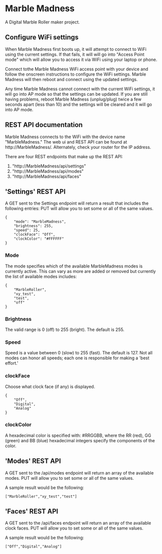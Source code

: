 # Marble Madness
A Digital Marble Roller maker project.

## Configure WiFi settings

When Marble Madness first boots up, it will attempt to connect to WiFi using the current settings.
If that fails, it will will go into "Access Point mode" which will allow you to access it via WiFi using your laptop or phone.

Connect tothe  Marble Madness WiFi access point with your device and follow the onscreen instructions to configure the WiFi settings.
Marble Madness will then reboot and connect using the updated settings.

Any time Marble Madness cannot connect with the current WiFi settings, it will go into AP mode so that the settings can be updated.
If you are still having problems, reboot Marble Madness (unplug/plug) twice a few seconds apart (less than 10) and the settings will be cleared and it will go into AP mode.

## REST API documentation

Marble Madness connects to the WiFi with the device name "MarbleMadness." The web ui and REST API can be found at http://MarbleMadness/. 
Alternately, check your router for the IP address.

There are four REST endpoints that make up the REST API:

1. "http://MarbleMadness/api/settings"
1. "http://MarbleMadness/api/modes"
1. "http://MarbleMadness/api/faces"

## 'Settings' REST API

A GET sent to the Settings endpoint will return a result that includes the following entries:
PUT will allow you to set some or all of the same values.

```
{
    "mode": "MarbleMadness",
    "brightness": 255,
    "speed": 25,
    "clockFace": "Off",
    "clockColor": "#FFFFFF"
}
```

### Mode

The mode specifies which of the available MarbleMadness modes is currently active. This can vary as more are added or removed but currently the list of available modes includes:

```
{
    "MarbleRoller",
    "xy_test",
    "test",
    "off"
}    
```        

### Brightness

The valid range is 0 (off) to 255 (bright). The default is 255.

### Speed

Speed is a value between 0 (slow) to 255 (fast). The default is 127.
Not all modes can honor all speeds; each one is responsible for making a 'best effort.'

### clockFace

Choose what clock face (if any) is displayed.

```
{
    "Off",
    "Digital",
    "Analog"
}
```

### clockColor

A hexadecimal color is specified with: #RRGGBB, where the RR (red), GG (green) and BB (blue) hexadecimal integers specify the components of the color.

## 'Modes' REST API

A GET sent to the /api/modes endpoint will return an array of the available modes.
PUT will allow you to set some or all of the same values.

A sample result would be the following:

```
["MarbleRoller","xy_test","test"]
```

## 'Faces' REST API

A GET sent to the /api/faces endpoint will return an array of the available clock faces.
PUT will allow you to set some or all of the same values.

A sample result would be the following:

```
["Off","Digital","Analog"]
```
